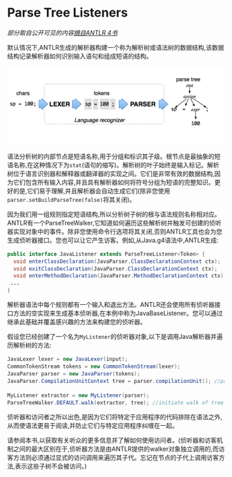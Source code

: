 # Parse Tree Listeners

*部分取自公开可见的内容[摘自ANTLR 4书](http://media.pragprog.com/titles/tpantlr2/picture.pdf)*

默认情况下,ANTLR生成的解析器构建一个称为解析树或语法树的数据结构,该数据结构记录解析器如何识别输入语句和组成短语的结构。

<img src = images/process.png>

语法分析树的内部节点是短语名称,用于分组和标识其子级。根节点是最抽象的短语名称,在这种情况下为`stat`(语句的缩写)。解析树的叶子始终是输入标记。解析树位于语言识别器和解释器或翻译器的实现之间。它们是非常有效的数据结构,因为它们包含所有输入内容,并且具有解析器如何将符号分组为短语的完整知识。更好的是,它们易于理解,并且解析器会自动生成它们(除非您使用`parser.setBuildParseTree(false)`将其关闭)。

因为我们用一组规则指定短语结构,所以分析树子树的根与语法规则名称相对应。ANTLR有一个ParseTreeWalker,它知道如何遍历这些解析树并触发可创建的侦听器实现对象中的事件。除非您使用命令行选项将其关闭,否则ANTLR工具也会为您生成侦听器接口。您也可以让它产生访客。例如,从Java.g4语法中,ANTLR生成:

```java
public interface JavaListener extends ParseTreeListener<Token> {
  void enterClassDeclaration(JavaParser.ClassDeclarationContext ctx);
  void exitClassDeclaration(JavaParser.ClassDeclarationContext ctx);
  void enterMethodDeclaration(JavaParser.MethodDeclarationContext ctx);
 ...
}
```

解析器语法中每个规则都有一个输入和退出方法。ANTLR还会使用所有侦听器接口方法的空实现来生成基本侦听器,在本例中称为JavaBaseListener。您可以通过继承此基础并覆盖感兴趣的方法来构建您的侦听器。

假设您已经创建了一个名为`MyListener`的侦听器对象,以下是调用Java解析器并遍历解析树的方法:

```java
JavaLexer lexer = new JavaLexer(input);
CommonTokenStream tokens = new CommonTokenStream(lexer);
JavaParser parser = new JavaParser(tokens);
JavaParser.CompilationUnitContext tree = parser.compilationUnit(); //parse a compilationUnit

MyListener extractor = new MyListener(parser);
ParseTreeWalker.DEFAULT.walk(extractor, tree); //initiate walk of tree with listener in use of default walker
```

侦听器和访问者之所以出色,是因为它们将特定于应用程序的代码排除在语法之外,从而使语法更易于阅读,并防止它们与特定应用程序纠缠在一起。

请参阅本书,以获取有关听众的更多信息并了解如何使用访问者。(侦听器和访客机制之间的最大区别在于,侦听器方法是由ANTLR提供的walker对象独立调用的,而访客方法则必须通过显式的访问调用来遍历其子代。忘记在节点的子代上调用访客方法,表示这些子树不会被访问。)